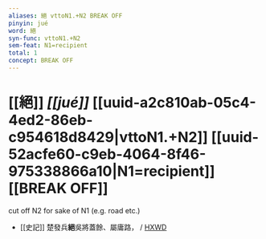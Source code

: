 ```yaml
---
aliases: 絕 vttoN1.+N2 BREAK OFF
pinyin: jué
word: 絕
syn-func: vttoN1.+N2
sem-feat: N1=recipient
total: 1
concept: BREAK OFF 
---
```

# [[絕]] *[[jué]]*  [[uuid-a2c810ab-05c4-4ed2-86eb-c954618d8429|vttoN1.+N2]] [[uuid-52acfe60-c9eb-4064-8f46-975338866a10|N1=recipient]] [[BREAK OFF]]
cut off N2 for sake of N1 (e.g. road etc.)
 - [[史記]] 楚發兵**絕**吳將蓋餘、屬庸路，
                     / [HXWD](https://hxwd.org/textview.html?location=KR2a0001_tls_086-6a.13)